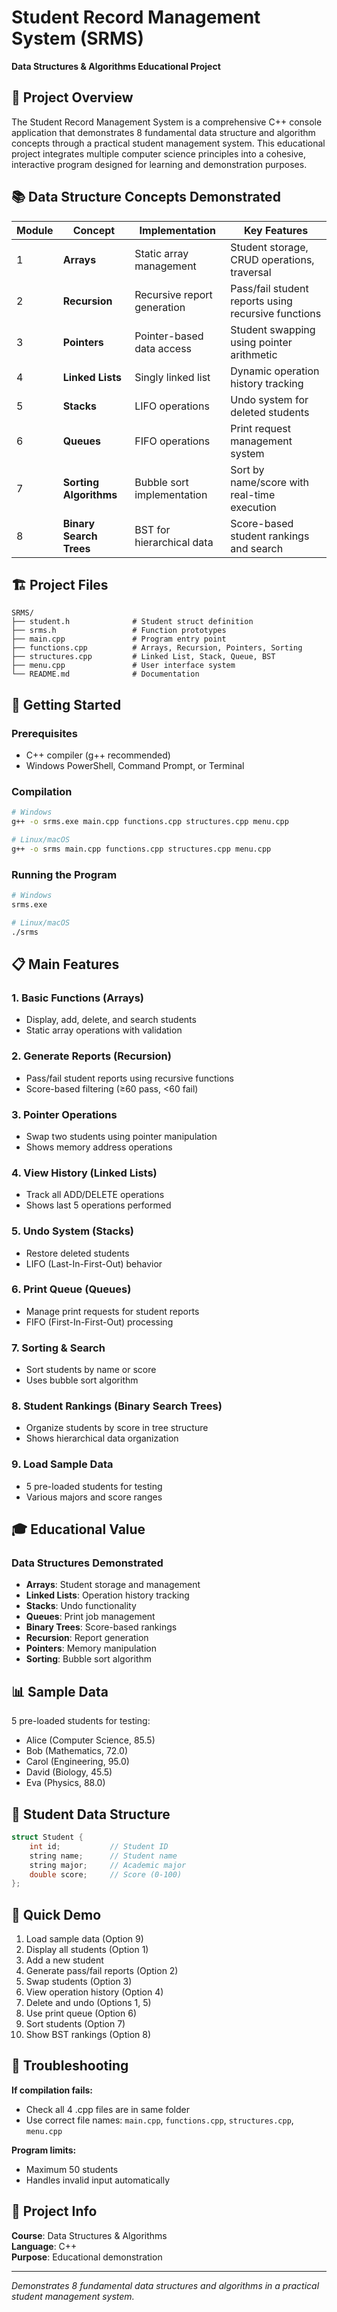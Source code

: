 # Student Record Management System (SRMS)
**Data Structures & Algorithms Educational Project**

## 🎯 Project Overview

The Student Record Management System is a comprehensive C++ console application that demonstrates 8 fundamental data structure and algorithm concepts through a practical student management system. This educational project integrates multiple computer science principles into a cohesive, interactive program designed for learning and demonstration purposes.

## 📚 Data Structure Concepts Demonstrated

| Module | Concept | Implementation | Key Features |
|--------|---------|----------------|--------------|
| 1 | **Arrays** | Static array management | Student storage, CRUD operations, traversal |
| 2 | **Recursion** | Recursive report generation | Pass/fail student reports using recursive functions |
| 3 | **Pointers** | Pointer-based data access | Student swapping using pointer arithmetic |
| 4 | **Linked Lists** | Singly linked list | Dynamic operation history tracking |
| 5 | **Stacks** | LIFO operations | Undo system for deleted students |
| 6 | **Queues** | FIFO operations | Print request management system |
| 7 | **Sorting Algorithms** | Bubble sort implementation | Sort by name/score with real-time execution |
| 8 | **Binary Search Trees** | BST for hierarchical data | Score-based student rankings and search |

## 🏗️ Project Files

```
SRMS/
├── student.h              # Student struct definition
├── srms.h                 # Function prototypes
├── main.cpp               # Program entry point
├── functions.cpp          # Arrays, Recursion, Pointers, Sorting
├── structures.cpp         # Linked List, Stack, Queue, BST
├── menu.cpp               # User interface system
└── README.md              # Documentation
```

## 🚀 Getting Started

### Prerequisites
- C++ compiler (g++ recommended)
- Windows PowerShell, Command Prompt, or Terminal

### Compilation
```bash
# Windows
g++ -o srms.exe main.cpp functions.cpp structures.cpp menu.cpp

# Linux/macOS  
g++ -o srms main.cpp functions.cpp structures.cpp menu.cpp
```

### Running the Program
```bash
# Windows
srms.exe

# Linux/macOS
./srms
```

## 📋 Main Features

### 1. Basic Functions (Arrays)
- Display, add, delete, and search students
- Static array operations with validation

### 2. Generate Reports (Recursion)
- Pass/fail student reports using recursive functions
- Score-based filtering (≥60 pass, <60 fail)

### 3. Pointer Operations
- Swap two students using pointer manipulation
- Shows memory address operations

### 4. View History (Linked Lists)
- Track all ADD/DELETE operations
- Shows last 5 operations performed

### 5. Undo System (Stacks)
- Restore deleted students
- LIFO (Last-In-First-Out) behavior

### 6. Print Queue (Queues)
- Manage print requests for student reports
- FIFO (First-In-First-Out) processing

### 7. Sorting & Search
- Sort students by name or score
- Uses bubble sort algorithm

### 8. Student Rankings (Binary Search Trees)
- Organize students by score in tree structure
- Shows hierarchical data organization

### 9. Load Sample Data
- 5 pre-loaded students for testing
- Various majors and score ranges

## 🎓 Educational Value

### Data Structures Demonstrated
- **Arrays**: Student storage and management
- **Linked Lists**: Operation history tracking
- **Stacks**: Undo functionality  
- **Queues**: Print job management
- **Binary Trees**: Score-based rankings
- **Recursion**: Report generation
- **Pointers**: Memory manipulation
- **Sorting**: Bubble sort algorithm

## 📊 Sample Data

5 pre-loaded students for testing:
- Alice (Computer Science, 85.5)
- Bob (Mathematics, 72.0)  
- Carol (Engineering, 95.0)
- David (Biology, 45.5)
- Eva (Physics, 88.0)

## 🔧 Student Data Structure

```cpp
struct Student {
    int id;           // Student ID
    string name;      // Student name
    string major;     // Academic major
    double score;     // Score (0-100)
};
```

## 🎯 Quick Demo

1. Load sample data (Option 9)
2. Display all students (Option 1)
3. Add a new student 
4. Generate pass/fail reports (Option 2)
5. Swap students (Option 3)
6. View operation history (Option 4)
7. Delete and undo (Options 1, 5)
8. Use print queue (Option 6)
9. Sort students (Option 7)
10. Show BST rankings (Option 8)

## 🐛 Troubleshooting

**If compilation fails:**
- Check all 4 .cpp files are in same folder
- Use correct file names: `main.cpp`, `functions.cpp`, `structures.cpp`, `menu.cpp`

**Program limits:**
- Maximum 50 students
- Handles invalid input automatically

## 📄 Project Info

**Course**: Data Structures & Algorithms  
**Language**: C++  
**Purpose**: Educational demonstration

---

*Demonstrates 8 fundamental data structures and algorithms in a practical student management system.*